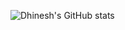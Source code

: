 ![Dhinesh's GitHub stats](https://github-readme-stats.vercel.app/api?username=dhineshp565&show_icons=true&theme=radical)

